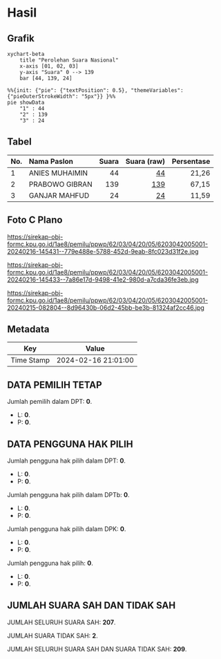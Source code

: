 # Hasil

## Grafik

```mermaid
xychart-beta
    title "Perolehan Suara Nasional"
    x-axis [01, 02, 03]
    y-axis "Suara" 0 --> 139
    bar [44, 139, 24]
```

```mermaid
%%{init: {"pie": {"textPosition": 0.5}, "themeVariables": {"pieOuterStrokeWidth": "5px"}} }%%
pie showData
    "1" : 44
    "2" : 139
    "3" : 24
```

## Tabel

| No. | Nama Paslon    | Suara | Suara (raw) | Persentase |
|:--- |:-------------- | -----:| -----------:| ----------:|
| 1   | ANIES MUHAIMIN | 44    | [44][p-1]   | 21,26      |
| 2   | PRABOWO GIBRAN | 139   | [139][p-2]  | 67,15      |
| 3   | GANJAR MAHFUD  | 24    | [24][p-3]   | 11,59      |


[p-1]: https://github.com/gigit-pemilu/pemilu-2024/blob/main/pilpres/hitung-suara/sub/62-kalimantan-tengah/sub/03-kapuas/sub/04-kapuas-kuala/sub/2005-lupak-dalam/sub/001-tps/sub/paslon-1.txt
[p-2]: https://github.com/gigit-pemilu/pemilu-2024/blob/main/pilpres/hitung-suara/sub/62-kalimantan-tengah/sub/03-kapuas/sub/04-kapuas-kuala/sub/2005-lupak-dalam/sub/001-tps/sub/paslon-2.txt
[p-3]: https://github.com/gigit-pemilu/pemilu-2024/blob/main/pilpres/hitung-suara/sub/62-kalimantan-tengah/sub/03-kapuas/sub/04-kapuas-kuala/sub/2005-lupak-dalam/sub/001-tps/sub/paslon-3.txt

## Foto C Plano

https://sirekap-obj-formc.kpu.go.id/1ae8/pemilu/ppwp/62/03/04/20/05/6203042005001-20240216-145431--779e488e-5788-452d-9eab-8fc023d31f2e.jpg

https://sirekap-obj-formc.kpu.go.id/1ae8/pemilu/ppwp/62/03/04/20/05/6203042005001-20240216-145433--7a86e17d-9498-41e2-980d-a7cda36fe3eb.jpg

https://sirekap-obj-formc.kpu.go.id/1ae8/pemilu/ppwp/62/03/04/20/05/6203042005001-20240215-082804--8d96430b-06d2-45bb-be3b-81324af2cc46.jpg


## Metadata

| Key        | Value               |
| ---------- | ------------------- |
| Time Stamp | 2024-02-16 21:01:00 |


## DATA PEMILIH TETAP

Jumlah pemilih dalam DPT: **0**.
 * L: **0**.
 * P: **0**.

## DATA PENGGUNA HAK PILIH

Jumlah pengguna hak pilih dalam DPT: **0**.
 * L: **0**.
 * P: **0**.

Jumlah pengguna hak pilih dalam DPTb: **0**.
 * L: **0**.
 * P: **0**.

Jumlah pengguna hak pilih dalam DPK: **0**.
 * L: **0**.
 * P: **0**.

Jumlah pengguna hak pilih: **0**.
 * L: **0**.
 * P: **0**.

## JUMLAH SUARA SAH DAN TIDAK SAH

JUMLAH SELURUH SUARA SAH: **207**.

JUMLAH SUARA TIDAK SAH: **2**.

JUMLAH SELURUH SUARA SAH DAN SUARA TIDAK SAH: **209**.


